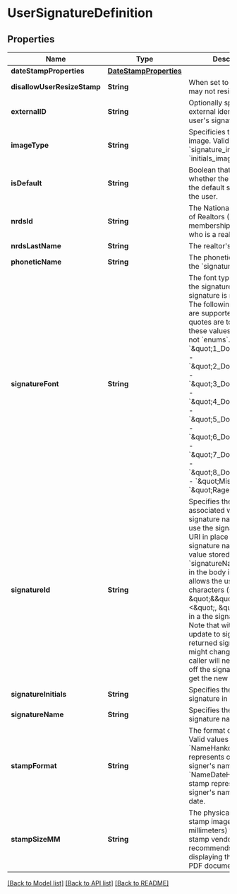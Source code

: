 # UserSignatureDefinition

## Properties
Name | Type | Description | Notes
------------ | ------------- | ------------- | -------------
**dateStampProperties** | [**DateStampProperties**](DateStampProperties.md) |  | [optional] 
**disallowUserResizeStamp** | **String** | When set to **true**, users may not resize the stamp. | [optional] 
**externalID** | **String** | Optionally specify an external identifier for the user&#39;s signature. | [optional] 
**imageType** | **String** | Specificies the type of image. Valid values are:  - &#x60;signature_image&#x60; - &#x60;initials_image&#x60; | [optional] 
**isDefault** | **String** | Boolean that specifies whether the signature is the default signature for the user. | [optional] 
**nrdsId** | **String** | The National Association of Realtors (NAR) membership ID for a user who is a realtor. | [optional] 
**nrdsLastName** | **String** | The realtor&#39;s last name. | [optional] 
**phoneticName** | **String** | The phonetic spelling of the &#x60;signatureName&#x60;. | [optional] 
**signatureFont** | **String** | The font type to use for the signature if the signature is not drawn. The following font styles  are supported. The quotes are to indicate that these values are strings, not &#x60;enums&#x60;.  - &#x60;\&quot;1_DocuSign\&quot;&#x60; - &#x60;\&quot;2_DocuSign\&quot;&#x60; - &#x60;\&quot;3_DocuSign\&quot;&#x60; - &#x60;\&quot;4_DocuSign\&quot;&#x60; - &#x60;\&quot;5_DocuSign\&quot;&#x60; - &#x60;\&quot;6_DocuSign\&quot;&#x60; - &#x60;\&quot;7_DocuSign\&quot;&#x60; - &#x60;\&quot;8_DocuSign\&quot;&#x60; - &#x60;\&quot;Mistral\&quot;&#x60; - &#x60;\&quot;Rage Italic\&quot;&#x60;  | [optional] 
**signatureId** | **String** | Specifies the signature ID associated with the signature name. You can use the signature ID in the URI in place of the signature name, and the value stored in the &#x60;signatureName&#x60; property in the body is used. This allows the use of special characters (such as \&quot;&amp;\&quot;, \&quot;&lt;\&quot;, \&quot;&gt;\&quot;) in a the signature name. Note that with each update to signatures, the returned signature ID might change, so the caller will need to trigger off the signature name to get the new signature ID. | [optional] 
**signatureInitials** | **String** | Specifies the user&#39;s signature in initials format. | [optional] 
**signatureName** | **String** | Specifies the user&#39;s signature name. | [optional] 
**stampFormat** | **String** | The format of a stamp. Valid values are:  - &#x60;NameHanko&#x60;: The stamp represents only the signer&#39;s name. - &#x60;NameDateHanko&#x60;: The stamp represents the signer&#39;s name and the date.  | [optional] 
**stampSizeMM** | **String** | The physical height of the stamp image (in millimeters) that the stamp vendor recommends for displaying the image in PDF documents. | [optional] 

[[Back to Model list]](../README.md#documentation-for-models) [[Back to API list]](../README.md#documentation-for-api-endpoints) [[Back to README]](../README.md)


